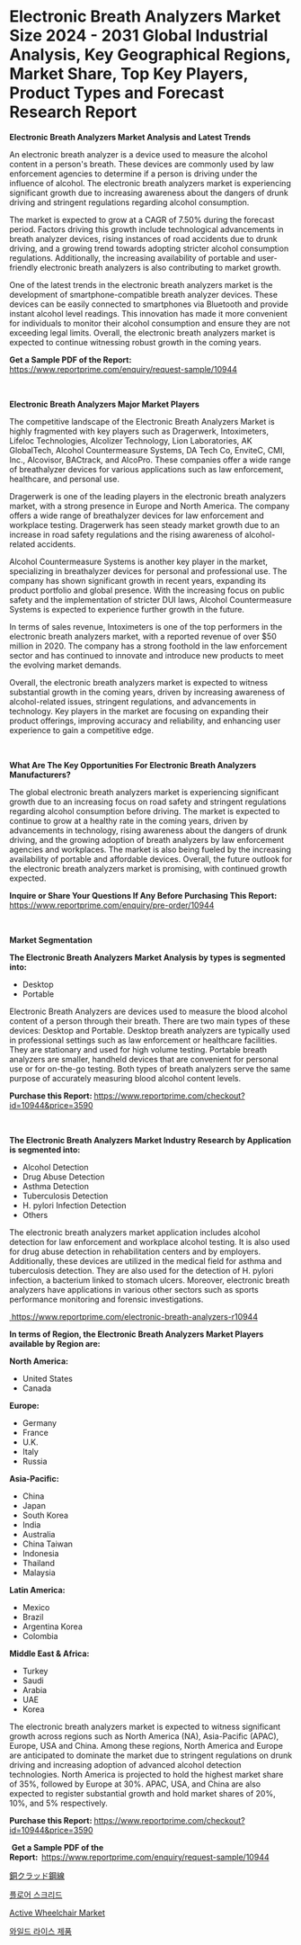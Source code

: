 <p><h1>Electronic Breath Analyzers Market Size 2024 - 2031 Global Industrial Analysis, Key Geographical Regions, Market Share, Top Key Players, Product Types and Forecast Research Report</h1></p><p><strong>Electronic Breath Analyzers Market Analysis and Latest Trends</strong></p>
<p><p>An electronic breath analyzer is a device used to measure the alcohol content in a person's breath. These devices are commonly used by law enforcement agencies to determine if a person is driving under the influence of alcohol. The electronic breath analyzers market is experiencing significant growth due to increasing awareness about the dangers of drunk driving and stringent regulations regarding alcohol consumption.</p><p>The market is expected to grow at a CAGR of 7.50% during the forecast period. Factors driving this growth include technological advancements in breath analyzer devices, rising instances of road accidents due to drunk driving, and a growing trend towards adopting stricter alcohol consumption regulations. Additionally, the increasing availability of portable and user-friendly electronic breath analyzers is also contributing to market growth.</p><p>One of the latest trends in the electronic breath analyzers market is the development of smartphone-compatible breath analyzer devices. These devices can be easily connected to smartphones via Bluetooth and provide instant alcohol level readings. This innovation has made it more convenient for individuals to monitor their alcohol consumption and ensure they are not exceeding legal limits. Overall, the electronic breath analyzers market is expected to continue witnessing robust growth in the coming years.</p></p>
<p><strong>Get a Sample PDF of the Report:&nbsp;</strong> <a href="https://www.reportprime.com/enquiry/request-sample/10944">https://www.reportprime.com/enquiry/request-sample/10944</a></p>
<p>&nbsp;</p>
<p><strong>Electronic Breath Analyzers Major Market Players</strong></p>
<p><p>The competitive landscape of the Electronic Breath Analyzers Market is highly fragmented with key players such as Dragerwerk, Intoximeters, Lifeloc Technologies, Alcolizer Technology, Lion Laboratories, AK GlobalTech, Alcohol Countermeasure Systems, DA Tech Co, EnviteC, CMI, Inc., Alcovisor, BACtrack, and AlcoPro. These companies offer a wide range of breathalyzer devices for various applications such as law enforcement, healthcare, and personal use.</p><p>Dragerwerk is one of the leading players in the electronic breath analyzers market, with a strong presence in Europe and North America. The company offers a wide range of breathalyzer devices for law enforcement and workplace testing. Dragerwerk has seen steady market growth due to an increase in road safety regulations and the rising awareness of alcohol-related accidents.</p><p>Alcohol Countermeasure Systems is another key player in the market, specializing in breathalyzer devices for personal and professional use. The company has shown significant growth in recent years, expanding its product portfolio and global presence. With the increasing focus on public safety and the implementation of stricter DUI laws, Alcohol Countermeasure Systems is expected to experience further growth in the future.</p><p>In terms of sales revenue, Intoximeters is one of the top performers in the electronic breath analyzers market, with a reported revenue of over $50 million in 2020. The company has a strong foothold in the law enforcement sector and has continued to innovate and introduce new products to meet the evolving market demands.</p><p>Overall, the electronic breath analyzers market is expected to witness substantial growth in the coming years, driven by increasing awareness of alcohol-related issues, stringent regulations, and advancements in technology. Key players in the market are focusing on expanding their product offerings, improving accuracy and reliability, and enhancing user experience to gain a competitive edge.</p></p>
<p>&nbsp;</p>
<p><strong>What Are The Key Opportunities For Electronic Breath Analyzers Manufacturers?</strong></p>
<p><p>The global electronic breath analyzers market is experiencing significant growth due to an increasing focus on road safety and stringent regulations regarding alcohol consumption before driving. The market is expected to continue to grow at a healthy rate in the coming years, driven by advancements in technology, rising awareness about the dangers of drunk driving, and the growing adoption of breath analyzers by law enforcement agencies and workplaces. The market is also being fueled by the increasing availability of portable and affordable devices. Overall, the future outlook for the electronic breath analyzers market is promising, with continued growth expected.</p></p>
<p><strong>Inquire or Share Your Questions If Any Before Purchasing This Report:</strong> <a href="https://www.reportprime.com/enquiry/pre-order/10944">https://www.reportprime.com/enquiry/pre-order/10944</a></p>
<p>&nbsp;</p>
<p><strong>Market Segmentation</strong></p>
<p><strong>The Electronic Breath Analyzers Market Analysis by types is segmented into:</strong></p>
<p><ul><li>Desktop</li><li>Portable</li></ul></p>
<p><p>Electronic Breath Analyzers are devices used to measure the blood alcohol content of a person through their breath. There are two main types of these devices: Desktop and Portable. Desktop breath analyzers are typically used in professional settings such as law enforcement or healthcare facilities. They are stationary and used for high volume testing. Portable breath analyzers are smaller, handheld devices that are convenient for personal use or for on-the-go testing. Both types of breath analyzers serve the same purpose of accurately measuring blood alcohol content levels.</p></p>
<p><strong>Purchase this Report:&nbsp;</strong><a href="https://www.reportprime.com/checkout?id=10944&price=3590">https://www.reportprime.com/checkout?id=10944&price=3590</a></p>
<p>&nbsp;</p>
<p><strong>The Electronic Breath Analyzers Market Industry Research by Application is segmented into:</strong></p>
<p><ul><li>Alcohol Detection</li><li>Drug Abuse Detection</li><li>Asthma Detection</li><li>Tuberculosis Detection</li><li>H. pylori Infection Detection</li><li>Others</li></ul></p>
<p><p>The electronic breath analyzers market application includes alcohol detection for law enforcement and workplace alcohol testing. It is also used for drug abuse detection in rehabilitation centers and by employers. Additionally, these devices are utilized in the medical field for asthma and tuberculosis detection. They are also used for the detection of H. pylori infection, a bacterium linked to stomach ulcers. Moreover, electronic breath analyzers have applications in various other sectors such as sports performance monitoring and forensic investigations.</p></p>
<p><a href="https://www.reportprime.com/electronic-breath-analyzers-r10944">&nbsp;https://www.reportprime.com/electronic-breath-analyzers-r10944</a></p>
<p><strong>In terms of Region, the Electronic Breath Analyzers Market Players available by Region are:</strong></p>
<p>
    <p> <strong> North America: </strong>
        <ul>
            <li>United States</li>
            <li>Canada</li>
        </ul>
        </p> 
    <p> <strong> Europe: </strong>
        <ul>
            <li>Germany</li>
            <li>France</li>
            <li>U.K.</li>
            <li>Italy</li>
            <li>Russia</li>
        </ul>
        </p> 
    <p> <strong> Asia-Pacific: </strong>
        <ul>
            <li>China</li>
            <li>Japan</li>
            <li>South Korea</li>
            <li>India</li>
            <li>Australia</li>
            <li>China Taiwan</li>
            <li>Indonesia</li>
            <li>Thailand</li>
            <li>Malaysia</li>
        </ul>
        </p> 
    <p> <strong> Latin America: </strong>
        <ul>
            <li>Mexico</li>
            <li>Brazil</li>
            <li>Argentina Korea</li>
            <li>Colombia</li>
        </ul>
        </p> 
    <p> <strong> Middle East & Africa: </strong>
        <ul>
            <li>Turkey</li>
            <li>Saudi</li>
            <li>Arabia</li>
            <li>UAE</li>
            <li>Korea</li>
        </ul>
    </p>
    </p>
<p><p>The electronic breath analyzers market is expected to witness significant growth across regions such as North America (NA), Asia-Pacific (APAC), Europe, USA and China. Among these regions, North America and Europe are anticipated to dominate the market due to stringent regulations on drunk driving and increasing adoption of advanced alcohol detection technologies. North America is projected to hold the highest market share of 35%, followed by Europe at 30%. APAC, USA, and China are also expected to register substantial growth and hold market shares of 20%, 10%, and 5% respectively.</p></p>
<p><strong>Purchase this Report: </strong><a href="https://www.reportprime.com/checkout?id=10944&price=3590">https://www.reportprime.com/checkout?id=10944&price=3590</a></p>
<p>&nbsp;<strong>Get a Sample PDF of the Report:&nbsp;&nbsp;</strong><a href="https://www.reportprime.com/enquiry/request-sample/10944">https://www.reportprime.com/enquiry/request-sample/10944</a></p>
<p><strong></strong></p>
<p><p><a href="https://github.com/mreklxf44233/Market-Research-Report-List-1/blob/main/554891124268.md">銅クラッド鋼線</a></p><p><a href="https://medium.com/@autumnberge/%EB%B0%94%EB%8B%A5-%EC%8A%A4%ED%81%AC%EB%A6%AC%EB%93%9C-%EC%8B%9C%EC%9E%A5-%EA%B7%9C%EB%AA%A8-%EB%B0%8F-%EC%8B%9C%EC%9E%A5-%EB%8F%99%ED%96%A5-%EC%A0%84%EB%B0%98%EC%A0%81%EC%9D%B8-%EC%82%B0%EC%97%85-%EA%B0%9C%EC%9A%94-2024%EB%85%84%EB%B6%80%ED%84%B0-2031%EB%85%84%EA%B9%8C%EC%A7%80-125196eb8e1b">플로어 스크리드</a></p><p><a href="https://github.com/CliffMedina6/Market-Research-Report-List-4/blob/main/active-wheelchair-market.md">Active Wheelchair Market</a></p><p><a href="https://github.com/oajzkywllm460/Market-Research-Report-List-1/blob/main/416949622215.md">와일드 라이스 제품</a></p></p>